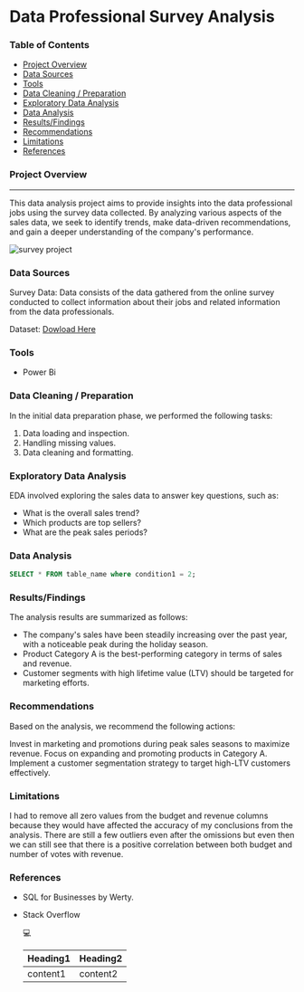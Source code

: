 # Data Professional Survey Analysis

### Table of Contents

- [Project Overview](#project-overview)
- [Data Sources](#data-sources)
- [Tools](#tools)
- [Data Cleaning / Preparation](#data-cleaning-preparation)
- [Exploratory Data Analysis](#exploratory-data-analysis)
- [Data Analysis](#data-analysis)
- [Results/Findings](#results-findings)
- [Recommendations](#recommendations)
- [Limitations](#limitations)
- [References](#references)


### Project Overview
---

This data analysis project aims to provide insights into the data professional jobs using the survey data collected. By analyzing various aspects of the sales data, we seek to identify trends, make data-driven recommendations, and gain a deeper understanding of the company's performance.

![survey project](https://github.com/user-attachments/assets/49345403-0daf-4fa9-b79b-2f355fd7cac7)


### Data Sources

Survey Data: Data consists of the data gathered from the online survey conducted to collect information about their jobs and related information from the data professionals.

Dataset: [Dowload Here](https://github.com/AlexTheAnalyst/Power-BI/blob/main/Power%20BI%20-%20Final%20Project.xlsx)

### Tools

- Power Bi

### Data Cleaning / Preparation

In the initial data preparation phase, we performed the following tasks:

1. Data loading and inspection.
2. Handling missing values.
3. Data cleaning and formatting.

### Exploratory Data Analysis

EDA involved exploring the sales data to answer key questions, such as:

- What is the overall sales trend?
- Which products are top sellers?
- What are the peak sales periods?

### Data Analysis

```sql
SELECT * FROM table_name where condition1 = 2;
```

### Results/Findings

The analysis results are summarized as follows:

- The company's sales have been steadily increasing over the past year, with a noticeable peak during the holiday season.
- Product Category A is the best-performing category in terms of sales and revenue.
- Customer segments with high lifetime value (LTV) should be targeted for marketing efforts.

### Recommendations
Based on the analysis, we recommend the following actions:

Invest in marketing and promotions during peak sales seasons to maximize revenue.
Focus on expanding and promoting products in Category A.
Implement a customer segmentation strategy to target high-LTV customers effectively.


### Limitations
I had to remove all zero values from the budget and revenue columns because they would have affected the accuracy of my conclusions from the analysis. There are still a few outliers even after the omissions but even then we can still see that there is a positive correlation between both budget and number of votes with revenue.

### References
- SQL for Businesses by Werty.
- Stack Overflow

  💻

  |Heading1|Heading2|
  |--------|--------|
  |content1|content2|
